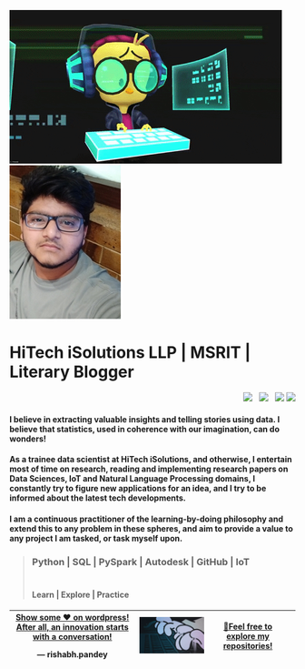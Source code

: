 <p align="left">
  <img src="https://raw.githubusercontent.com/RishabhMech/RishabhMech/master/giphy.gif" />
  <img src="https://raw.githubusercontent.com/RishabhMech/RishabhMech/master/Webp.jpg" />
</p>

# HiTech iSolutions LLP   |   MSRIT   |    Literary Blogger <br>
<p align='right'>
<a href="https://twitter.com/Rishabh44493617"><img height="30" src="https://github.com/WaylonWalker/WaylonWalker/blob/main/icon/twitter.png?raw=true"></a>&nbsp;&nbsp;
<a href="https://instagram.com/instasterone_"><img height="30" src="https://github.com/WaylonWalker/WaylonWalker/blob/main/icon/instagram.jpg?raw=true"></a>&nbsp;&nbsp;
<a href="https://www.linkedin.com/in/innovationgrid/"><img height="30" src="https://github.com/WaylonWalker/WaylonWalker/blob/main/icon/linkedin.png?raw=true"></a> 
<a href="https://www.linkedin.com/in/innovationgrid/"><img height="30" src="https://github.com/WaylonWalker/WaylonWalker/blob/main/icon/linkedin.png?raw=true"></a>
</p>

#### I believe in extracting valuable insights and telling stories using data. I believe that statistics, used in coherence with our imagination, can do wonders! <br>

#### As a trainee data scientist at HiTech iSolutions, and otherwise, I entertain most of time on research, reading and implementing research papers on Data Sciences, IoT and Natural Language Processing domains, I constantly try to figure new applications for an idea, and I try to be informed about the latest tech developments. <br>

#### I am a continuous practitioner of the learning-by-doing philosophy and extend this to any problem in these spheres, and aim to provide a value to any project I am tasked, or task myself upon. <br>
#### 

> ### Python  |  SQL  |  PySpark  |  Autodesk  |  GitHub  |  IoT <br> <br>
> #### Learn | Explore | Practice <br>

<table class='tg'>
  <thead>
    <tr>
      <th class='tg-0pky'>
        <div class='center'>
          <a href="https://the7pm.wordpress.com/"> Show some ♥ on wordpress! </a>
          <a href="https://www.linkedin.com/in/innovationgrid/"> After all, an innovation starts with a conversation! </a> 
          </p>&mdash; rishabh.pandey
        </div>
      </th>
      <th class='tg-0pky'>
        <div class='center'>
          <img src="https://raw.githubusercontent.com/RishabhMech/RishabhMech/master/board.gif" /> 
        </div>
      </th>
      <th class='tg-0pky'>
        <a href="https://github.com/RishabhMech?tab=repositories"> 🎈Feel free to explore my repositories! </a>
      <th>
    </tr>
  </thead> 
</table>  
